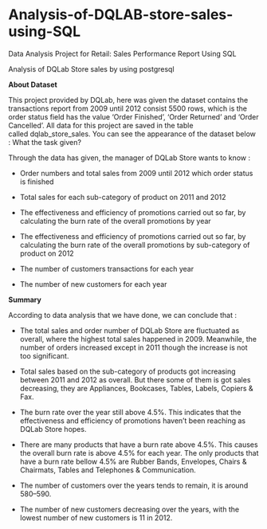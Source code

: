 # Analysis-of-DQLAB-store-sales-using-SQL
Data Analysis Project for Retail: Sales Performance Report Using SQL  

Analysis of DQLab Store sales by using postgresql

**About Dataset**

This project provided by DQLab, here was given the dataset contains the transactions report from 2009 until 2012 consist 5500 rows, which is the order status field has the value ‘Order Finished’, ‘Order Returned’ and ‘Order Cancelled’. All data for this project are saved in the table called dqlab_store_sales. You can see the appearance of the dataset below :
What the task given?

Through the data has given, the manager of DQLab Store wants to know :

* Order numbers and total sales from 2009 until 2012 which order status is finished

* Total sales for each sub-category of product on 2011 and 2012

* The effectiveness and efficiency of promotions carried out so far, by calculating the burn rate of the overall promotions by year

* The effectiveness and efficiency of promotions carried out so far, by calculating the burn rate of the overall promotions by sub-category of product on 2012

* The number of customers transactions for each year

* The number of new customers for each year

**Summary**

According to data analysis that we have done, we can conclude that :

* The total sales and order number of DQLab Store are fluctuated as overall, where the highest total sales happened in 2009. Meanwhile, the number of orders increased except in 2011 though the increase is not too significant.

* Total sales based on the sub-category of products got increasing between 2011 and 2012 as overall. But there some of them is got sales decreasing, they are Appliances, Bookcases, Tables, Labels, Copiers & Fax.

* The burn rate over the year still above 4.5%. This indicates that the effectiveness and efficiency of promotions haven’t been reaching as DQLab Store hopes.

* There are many products that have a burn rate above 4.5%. This causes the overall burn rate is above 4.5% for each year. The only products that have a burn rate bellow 4.5% are Rubber Bands, Envelopes, Chairs & Chairmats, Tables and Telephones & Communication.

* The number of customers over the years tends to remain, it is around 580–590.

* The number of new customers decreasing over the years, with the lowest number of new customers is 11 in 2012.
